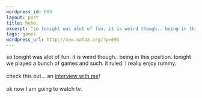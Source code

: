 ```yaml
--- 
wordpress_id: 693
layout: post
title: hehe.
excerpt: "so tonight was alot of fun. it is weird though.. being in this position. tonight we played a bunch of games and such. it ruled. I really enjoy rummy. check this out... an interview with me!ok now I am going to watch tv. "
tags: games
wordpress_url: http://new.nata2.org/?p=693
---
```

so tonight was alot of fun. it is weird though.. being in this position. tonight we played a bunch of games and such. it ruled. I really enjoy rummy.<br>
<br>
check this out... an <a href="http://www.heroshomework.com/interviews/nata2.html">interview with me</a>!<br>
<br>
ok now I am going to watch tv.
